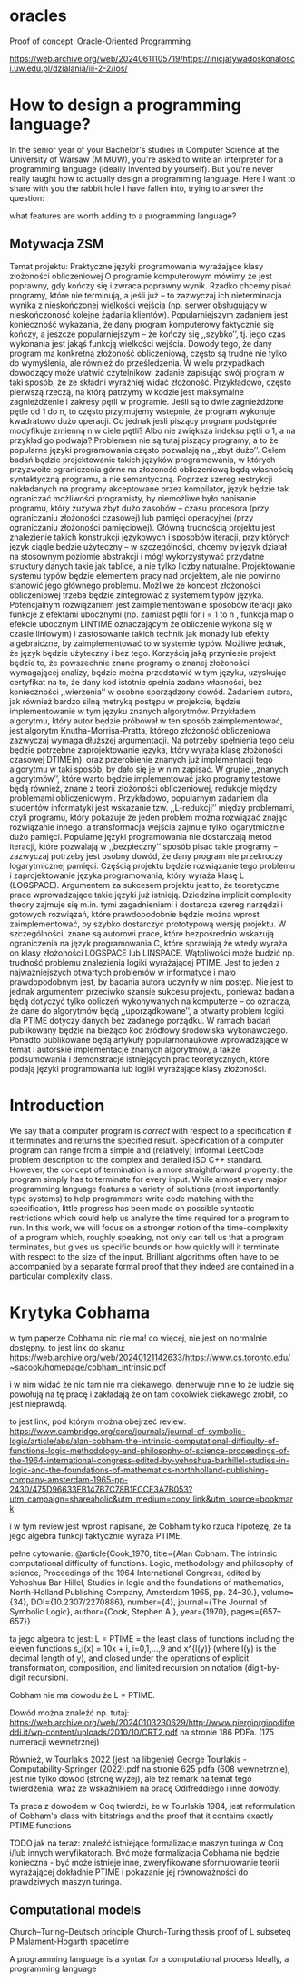 # oracles
Proof of concept: Oracle-Oriented Programming

https://web.archive.org/web/20240611105719/https://inicjatywadoskonalosci.uw.edu.pl/dzialania/iii-2-2/ios/

# How to design a programming language?
In the senior year of your Bachelor's studies in Computer Science at the University of Warsaw (MIMUW), you're asked to write an interpreter for a programming language (ideally invented by yourself). But you're never really taught how to actually design a programming language. Here I want to share with you the rabbit hole I have fallen into, trying to answer the question:

what features are worth adding to a programming language?


## Motywacja ZSM
Temat projektu: Praktyczne języki programowania wyrażające klasy złożoności obliczeniowej
O programie komputerowym mówimy że jest poprawny, gdy kończy się i zwraca poprawny wynik. Rzadko chcemy pisać programy, które nie terminują, a jeśli już – to zazwyczaj ich nieterminacja wynika z nieskończonej wielkości wejścia (np. serwer obsługujący w nieskończoność kolejne żądania klientów). Popularniejszym zadaniem jest konieczność wykazania, że dany program komputerowy faktycznie się kończy, a jeszcze popularniejszym – że kończy się ,,szybko’’, tj. jego czas wykonania jest jakąś funkcją wielkości wejścia. Dowody tego, że dany program ma konkretną złożoność obliczeniową, często są trudne nie tylko do wymyślenia, ale również do prześledzenia. W wielu przypadkach dowodzący może ułatwić czytelnikowi zadanie zapisując swój program w taki sposób, że ze składni wyraźniej widać złożoność. Przykładowo, często pierwszą rzeczą, na którą patrzymy w kodzie jest maksymalne zagnieżdżenie i zakresy pętli w programie. Jeśli są to dwie zagnieżdżone pętle od 1 do n, to często przyjmujemy wstępnie, że program wykonuje kwadratowo dużo operacji. Co jednak jeśli piszący program podstępnie modyfikuje zmienną n w ciele pętli? Albo nie zwiększa indeksu pętli o 1, a na przykład go podwaja? Problemem nie są tutaj piszący programy, a to że popularne języki programowania często pozwalają na ,,zbyt dużo’’.
Celem badań będzie projektowanie takich języków programowania, w których przyzwoite ograniczenia górne na złożoność obliczeniową będą własnością syntaktyczną programu, a nie semantyczną. Poprzez szereg restrykcji nakładanych na programy akceptowane przez kompilator, język będzie tak ograniczać możliwości programisty, by niemożliwe było napisanie programu, który zużywa zbyt dużo zasobów – czasu procesora (przy ograniczaniu złożoności czasowej) lub pamięci operacyjnej (przy ograniczaniu złożoności pamięciowej). Główną trudnością projektu jest znalezienie takich konstrukcji językowych i sposobów iteracji, przy których język ciągle będzie użyteczny – w szczególności, chcemy by język działał na stosownym poziomie abstrakcji i mógł wykorzystywać przydatne struktury danych takie jak tablice, a nie tylko liczby naturalne.
Projektowanie systemu typów będzie elementem pracy nad projektem, ale nie powinno stanowić jego głównego problemu. Możliwe że koncept złożoności obliczeniowej trzeba będzie zintegrować z systemem typów języka. Potencjalnym rozwiązaniem jest zaimplementowanie sposobów iteracji jako funkcje z efektami ubocznymi (np. zamiast pętli for i = 1 to n , funkcja map o efekcie ubocznym LINTIME oznaczającym że obliczenie wykona się w czasie liniowym) i zastosowanie takich technik jak monady lub efekty algebraiczne, by zaimplementować to w systemie typów. Możliwe jednak, że język będzie użyteczny i bez tego.
Korzyścią jaką przyniesie projekt będzie to, że powszechnie znane programy o znanej złożoności wymagającej analizy, będzie można przedstawić w tym języku, uzyskując certyfikat na to, że dany kod istotnie spełnia zadane własności, bez konieczności ,,wierzenia’’ w osobno sporządzony dowód. Zadaniem autora, jak również bardzo silną metryką postępu w projekcie, będzie implementowanie w tym języku znanych algorytmów. Przykładem algorytmu, który autor będzie próbował w ten sposób zaimplementować, jest algorytm Knutha-Morrisa-Pratta, którego złożoność obliczeniowa zazwyczaj wymaga dłuższej argumentacji. Na potrzeby spełnienia tego celu będzie potrzebne zaprojektowanie języka, który wyraża klasę złożoności czasowej DTIME(n), oraz przerobienie znanych już implementacji tego algorytmu w taki sposób, by dało się je w nim zapisać.
W grupie ,,znanych algorytmów’’, które warto będzie implementować jako programy testowe będą również, znane z teorii złożoności obliczeniowej, redukcje między problemami obliczeniowymi. Przykładowo, popularnym zadaniem dla studentów informatyki jest wskazanie tzw. ,,L-redukcji’’ między problemami, czyli programu, który pokazuje że jeden problem można rozwiązać znając rozwiązanie innego, a transformacja wejścia zajmuje tylko logarytmicznie dużo pamięci. Popularne języki programowania nie dostarczają metod iteracji, które pozwalają w ,,bezpieczny’’ sposób pisać takie programy – zazwyczaj potrzeby jest osobny dowód, że dany program nie przekroczy logarytmicznej pamięci. Częścią projektu będzie rozwiązanie tego problemu i zaprojektowanie języka programowania, który wyraża klasę L (LOGSPACE).
Argumentem za sukcesem projektu jest to, że teoretyczne prace wprowadzające takie języki już istnieją. Dziedzina implicit complexity theory zajmuje się m.in. tymi zagadnieniami i dostarcza szereg narzędzi i gotowych rozwiązań, które prawdopodobnie będzie można wprost zaimplementować, by szybko dostarczyć prototypową wersję projektu. W szczególności, znane są autorowi prace, które bezpośrednio wskazują ograniczenia na język programowania C, które sprawiają że wtedy wyraża on klasy złożoności LOGSPACE lub LINSPACE.
Wątpliwości może budzić np. trudność problemu znalezienia logiki wyrażającej PTIME. Jest to jeden z najważniejszych otwartych problemów w informatyce i mało prawdopodobnym jest, by badania autora uczyniły w nim postęp. Nie jest to jednak argumentem przeciwko szansie sukcesu projektu, ponieważ badania będą dotyczyć tylko obliczeń wykonywanych na komputerze – co oznacza, że dane do algorytmów będą ,,uporządkowane’’, a otwarty problem logiki dla PTIME dotyczy danych bez zadanego porządku.
W ramach badań publikowany będzie na bieżąco kod źródłowy środowiska wykonawczego. Ponadto publikowane będą artykuły popularnonaukowe wprowadzające w temat i autorskie implementacje znanych algorytmów, a także podsumowania i demonstracje istniejących prac teoretycznych, które podają języki programowania lub logiki wyrażające klasy złożoności.


# Introduction

We say that a computer program is *correct* with respect to a specification if it terminates and returns the
specified result. Specification of a computer program can range from a simple and (relatively) informal
LeetCode problem description to the complex and detailed ISO C++ standard.
However, the concept of termination is a more straightforward property:
the program simply has to terminate for every input. While almost every major programming language
features a variety of solutions (most importantly, type systems) to help programmers write code matching with
the specification, little progress has been made on possible syntactic restrictions which could help
us analyze the time required for a program to run. In this work, we will focus on a stronger notion
of the time-complexity of a program which, roughly speaking, not only can tell us that
a program terminates, but gives us specific bounds on how quickly will it terminate with
respect to the size of the input. Brilliant algorithms often have to be accompanied
by a separate formal proof that they indeed are contained in a particular complexity class.


# Krytyka Cobhama

w tym paperze Cobhama nic nie ma!
co więcej, nie jest on normalnie dostępny. to jest link do skanu:
https://web.archive.org/web/20240121142633/https://www.cs.toronto.edu/~sacook/homepage/cobham_intrinsic.pdf

i w nim widać że nic tam nie ma ciekawego. denerwuje mnie to że
ludzie się powołują na tę pracę i zakładają że on tam cokolwiek
ciekawego zrobił, co jest nieprawdą.

to jest link, pod którym można obejrzeć review:
https://www.cambridge.org/core/journals/journal-of-symbolic-logic/article/abs/alan-cobham-the-intrinsic-computational-difficulty-of-functions-logic-methodology-and-philosophy-of-science-proceedings-of-the-1964-international-congress-edited-by-yehoshua-barhillel-studies-in-logic-and-the-foundations-of-mathematics-northholland-publishing-company-amsterdam-1965-pp-2430/475D96633FB147B7C78B1FCCE3A7B053?utm_campaign=shareaholic&utm_medium=copy_link&utm_source=bookmark

i w tym review jest wprost napisane, że Cobham tylko rzuca hipotezę,
że ta jego algebra funkcji faktycznie wyraża PTIME.

pełne cytowanie:
@article{Cook_1970, title={Alan Cobham. The intrinsic computational difficulty of functions. Logic, methodology and philosophy of science, Proceedings of the 1964 International Congress, edited by Yehoshua Bar-Hillel, Studies in logic and the foundations of mathematics, North-Holland Publishing Company, Amsterdam 1965, pp. 24–30.}, volume={34}, DOI={10.2307/2270886}, number={4}, journal={The Journal of Symbolic Logic}, author={Cook, Stephen A.}, year={1970}, pages={657–657}} <div></div>

ta jego algebra to jest:
L = PTIME = the least class of functions including the eleven functions s_i(x) = 10x + i, i=0,1,...,9 and x^{l(y)} (where l(y) is the decimal length of y), and closed under the operations of explicit transformation, composition, and limited recursion on notation (digit-by-digit recursion).

Cobham nie ma dowodu że L = PTIME.

Dowód można znaleźć np. tutaj:
https://web.archive.org/web/20240103230629/http://www.piergiorgioodifreddi.it/wp-content/uploads/2010/10/CRT2.pdf
na stronie 186 PDFa. (175 numeracji wewnetrznej)

Również, w Tourlakis 2022 (jest na libgenie)
George Tourlakis - Computability-Springer (2022).pdf
na stronie 625 pdfa (608 wewnetrznie),
jest nie tylko dowód (stronę wyżej), ale też
remark na temat tego twierdzenia, wraz ze wskaźnikiem na pracę Odifreddiego i inne dowody.


Ta praca z dowodem w Coq twierdzi, że w Tourlakis 1984, jest reformulation of Cobham's class
with bitstrings and the proof that it contains exactly PTIME functions

TODO jak na teraz:
znaleźć istniejące formalizacje maszyn turinga w Coq i/lub innych weryfikatorach.
Być może formalizacja Cobhama nie będzie konieczna - być może istnieje inne,
zweryfikowane sformułowanie teorii wyrażającej dokładnie PTIME i pokazanie jej
równoważności do prawdziwych maszyn turinga.



## Computational models
Church–Turing–Deutsch principle
Church-Turing thesis
proof of L subseteq P
Malament-Hogarth spacetime

A programming language is a syntax for a computational process
Ideally, a programming language
